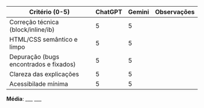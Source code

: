 | Critério (0-5)                        | ChatGPT | Gemini | Observações | 
|---------------------------------------|-------- |--------|-------------|
| Correção técnica (block/inline/ib)    |    5    |   5    |             |
| HTML/CSS semântico e limpo            |    5    |   5    |             |
| Depuração (bugs encontrados e fixados)|    5    |   5    |             |
| Clareza das explicações               |    5    |   5    |             |
| Acessibilade mínima                   |    5    |   5    |             |
**Média**:                                  ___      ___
